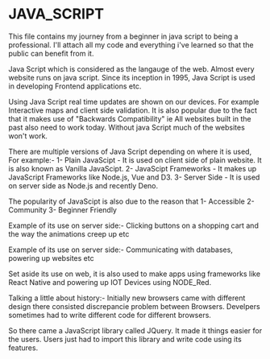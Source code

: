 # JAVA_SCRIPT
This file contains my journey from a beginner in java script to being a professional.
I'll attach all my code and everything i've learned so that the public can benefit from it.

Java Script which is considered as the langauge of the web. Almost every website runs on java script. Since its inception in 1995, Java Script is used in developing Frontend applications etc.

Using Java Script real time updates are shown on our devices. For example Interactive maps and client side validation.
It is also popular due to the fact that it makes use of "Backwards Compatibility" ie All websites built in the past also need to work today.
Without java Script much of the websites won't work.

There are multiple versions of Java Script depending on where it is used, For example:-
1- Plain JavaScipt - It is used on client side of plain website. It is also known as Vanilla JavaScipt.
2- JavaScipt Frameworks - It makes up JavaScript Frameworks like Node.js, Vue and D3.
3- Server Side - It is used on server side as Node.js and recently Deno.

The popularity of JavaScipt is also due to the reason that
1- Accessible
2- Community
3- Beginner Friendly

Example of its use on server side:-
Clicking buttons on a shopping cart and the way the animations creep up etc

Example of its use on server side:-
Communicating with databases, powering up websites etc

Set aside its use on web, it is also used to make apps using frameworks like React Native and powering up IOT Devices using NODE_Red.

Talking a little about history:-
Initially new browsers came with different design there consisted discrepancie problem between Browsers. Develpers sometimes had to write different code for different browsers.

So there came a JavaScript library called JQuery. It made it things easier for the users. Users just had to import this library and write code using its features. 